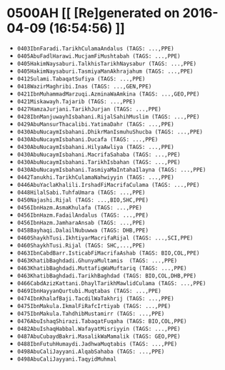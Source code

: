 # 0500AH [[ [Re]generated on 2016-04-09 (16:54:56) ]]

* `0403IbnFaradi.TarikhCulamaAndalus (TAGS: ...,PPE)`
* `0405AbuFadlHarawi.MucjamFiMushtabah (TAGS: ...,PPE)`
* `0405HakimNaysaburi.TalkhisTarikhNaysabur (TAGS: ...,PPE)`
* `0405HakimNaysaburi.TasmiyaManAkhrajahum (TAGS: ...,PPE)`
* `0412Sulami.TabaqatSufiya (TAGS: ...,PPE)`
* `0418WazirMaghribi.Inas (TAGS: ...,GEN,PPE)`
* `0421IbnMuhammadMarzuqi.AzminaWaAmkina (TAGS: ...,GEO,PPE)`
* `0421Miskawayh.Tajarib (TAGS: ...,PPE)`
* `0427HamzaJurjani.TarikhJurjan (TAGS: ...,PPE)`
* `0428IbnManjuwayhIsbahani.RijalSahihMuslim (TAGS: ...,PPE)`
* `0429AbuMansurThacalibi.YatimaDahr (TAGS: ...,PPE)`
* `0430AbuNucaymIsbahani.DhikrManIsmuhuShucba (TAGS: ...,PPE)`
* `0430AbuNucaymIsbahani.Ducafa (TAGS: ...,PPE)`
* `0430AbuNucaymIsbahani.HilyaAwliya (TAGS: ...,PPE)`
* `0430AbuNucaymIsbahani.MacrifaSahaba (TAGS: ...,PPE)`
* `0430AbuNucaymIsbahani.TarikhIsbahan (TAGS: ...,PPE)`
* `0430AbuNucaymIsbahani.TasmiyaMaIntahaIlayna (TAGS: ...,PPE)`
* `0442Tanukhi.TarikhCulamaNahwiyyin (TAGS: ...,PPE)`
* `0446AbuYaclaKhalili.IrshadFiMacrifaCulama (TAGS: ...,PPE)`
* `0448HilalSabi.TuhfaUmara (TAGS: ...,PPE)`
* `0450Najashi.Rijal (TAGS: ...,BIO,SHC,PPE)`
* `0456IbnHazm.AsmaKhulafa (TAGS: ...,PPE)`
* `0456IbnHazm.FadailAndalus (TAGS: ...,PPE)`
* `0456IbnHazm.JamharaAnsab (TAGS: ...,PPE)`
* `0458Bayhaqi.DalailNubuwwa (TAGS: DHB,PPE)`
* `0460ShaykhTusi.IkhtiyarMacrifaRijal (TAGS: ...,SCI,PPE)`
* `0460ShaykhTusi.Rijal (TAGS: SHC,...,PPE)`
* `0463IbnCabdBarr.IsticabFiMacrifaAshab (TAGS: BIO,COL,PPE)`
* `0463KhatibBaghdadi.GhunyaMultamis  (TAGS: ...,PPE)`
* `0463KhatibBaghdadi.MuttafiqWaMuftariq (TAGS: ...,PPE)`
* `0463KhatibBaghdadi.TarikhBaghdad (TAGS: BIO,COL,DHB,PPE)`
* `0466CabdAzizKattani.DhaylTarikhMawlidCulama (TAGS: ...,PPE)`
* `0469IbnHayyanQurtubi.Muqtabas (TAGS: ...,PPE)`
* `0474IbnKhalafBaji.TacdilWaTakhrij (TAGS: ...,PPE)`
* `0475IbnMakula.IkmalFiRafcIrtiyab (TAGS: ...,PPE)`
* `0475IbnMakula.TahdhibMustamirr (TAGS: ...,PPE)`
* `0476AbuIshaqShirazi.TabaqatFuqaha (TAGS: BIO,COL,PPE)`
* `0482AbuIshaqHabbal.WafayatMisriyyin (TAGS: ...,PPE)`
* `0487AbuCubaydBakri.MasalikWaMamalik (TAGS: GEO,PPE)`
* `0488IbnFutuhHumaydi.JadhwaMuqtabis (TAGS: ...,PPE)`
* `0498AbuCaliJayyani.AlqabSahaba (TAGS: ...,PPE)`
* `0498AbuCaliJayyani.TaqyidMuhmal`
